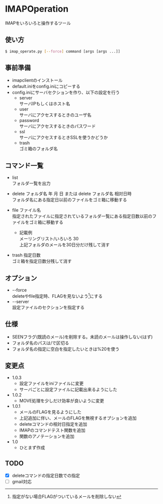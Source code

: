 # IMAPOperation
IMAPをいろいろと操作するツール

## 使い方
```bash
$ imap_operate.py [--force] command [args [args ...]]
```

## 事前準備
* imapclientのインストール
* default.iniをconfig.iniにコピーする
* config.iniにサーバセクションを作り、以下の設定を行う
    * server  
    サーバIPもしくはホスト名
    * user  
    サーバにアクセスするときのユーザ名
    * password  
    サーバにアクセスするときのパスワード
    * ssl  
    サーバにアクセスするときSSLを使うかどうか
    * trash  
    ゴミ箱のフォルダ名

## コマンド一覧
* list  
フォルダ一覧を出力

* delete フォルダ名 年 月 日 または delete フォルダ名 相対日時  
フォルダ名にある指定日以前のファイルをゴミ箱に移動する

* file ファイル名  
指定されたファイルに指定されているフォルダ一覧にある指定日数以前のファイルをゴミ箱に移動する
    * 記載例  
    メーリングリスト/いろいろ 30  
    上記フォルダのメールを30日分だけ残して消す

* trash 指定日数  
ゴミ箱を指定日数分残して消す

## オプション
* --force  
deleteやfile指定時、FLAGを見ないよう[^1]にする
* --server  
設定ファイルのセクションを指定する

[^1]: 指定がない場合FLAGがついているメールを削除しない

## 仕様
* SEENフラグ(既読のメール)を削除する。未読のメールは操作しない(はず)
* フォルダ名のパスは/で区切る
* フォルダ名の指定に空白を指定したいときは%20を使う

## 変更点
* 1.0.3
    * 設定ファイルをiniファイルに変更
    * サーバごとに設定ファイルに記載出来るようにした
* 1.0.2
    * MOVE処理を少しだけ効率が良いように変更
* 1.0.1
    * メールのFLAGを見るようにした
    * 上記追加に伴い、メールのFLAGを無視するオプションを追加
    * deleteコマンドの相対日指定を追加
    * IMAPのコマンドテスト関数を追加
    * 関数のアノテーションを追加
* 1.0
    * ひとまず作成

## TODO
 - [x] deleteコマンドの指定日数での指定
 - [ ] gmail対応

